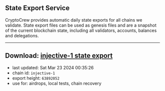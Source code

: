 ## State Export Service
CryptoCrew provides automatic daily state exports for all chains we validate. State export files can be used as genesis files and are a snapshot of the current blockchain state, including all validators, accounts, balances and delegations.

---
**Download: [injective-1 state export](https://dl-eu2.ccvalidators.com/SERVICE/injective/injective-1_export_63892052.json)**
---

- last updated: Sat Mar 23 2024 00:35:26
- chain id: `injective-1`
- export height: `63892052`
- use for: airdrops, local tests, chain recovery
